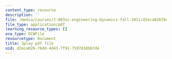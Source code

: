 ```yaml
---
content_type: resource
description: ''
file: /media/courses/2-003sc-engineering-dynamics-fall-2011/d2eca02676dd4d437f917597810bb7d4_YZ9y4zcfCPs.pdf
file_type: application/pdf
learning_resource_types: []
ocw_type: OCWFile
resourcetype: Document
title: 3play pdf file
uid: d2eca026-76dd-4d43-7f91-7597810bb7d4
---
```

